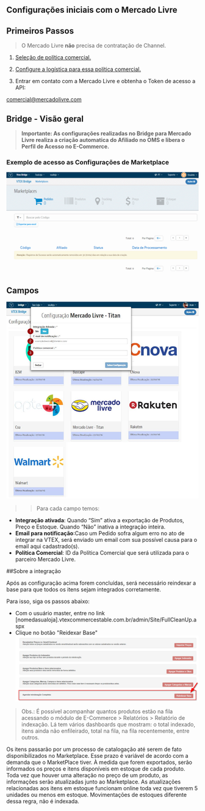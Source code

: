 ## Configurações iniciais com o Mercado Livre

## Primeiros Passos

> O Mercado Livre **não** precisa de contratação de Channel.

1. [Seleção de política comercial.](http://help.vtex.com/hc/pt-br/articles/214166227)

2. [Configure a logística para essa política comercial.](http://help.vtex.com/hc/pt-br/articles/214166667-Atualiza%C3%A7%C3%A3o-de-estoque)

3. Entrar em contato com a Mercado Livre e obtenha o Token de acesso a API:

 comercial@mercadolivre.com

## Bridge - Visão geral

>**Importante: As configurações realizadas no Bridge para Mercado Livre realiza a criação automatica do Afiliado no OMS e libera o Perfil de Acesso no E-Commerce.**

### Exemplo de acesso as Configurações de Marketplace

![Config mercado livre](Marketplace_Config.gif)

## Campos

![Campos mercado livre](MercadoLivre.png)

>>Para cada campo temos:

* **Integração ativada**: Quando “Sim” ativa a exportação de Produtos, Preço e Estoque. Quando “Não” inativa a integração inteira.
* **Email para notificação**:Caso um Pedido sofra algum erro no ato de integrar na VTEX, será enviado um email com sua possível causa para o email aqui cadastrado(s).
* **Política Comercial**: ID da Política Comercial que será utilizada para o parceiro Mercado Livre.

##Sobre a integração

Após as configuração acima forem concluídas, será necessário reindexar a base para que todos os itens sejam integrados corretamente.

Para isso, siga os passos abaixo:

* Com o usuário master, entre no link [nomedasualoja].vtexcommercestable.com.br/admin/Site/FullCleanUp.aspx
* Clique no botão "Reidexar Base"
![Campos Cnova](reindexacao.png)

> Obs.: É possível acompanhar quantos produtos estão na fila acessando o módulo de E-Commerce > Relatórios > Relatório de indexação. Lá tem vários dashboards que mostram: o total indexado, itens ainda não enfileirado, total na fila, na fila recentemente, entre outros.


Os itens passarão por um processo de catalogação até serem de fato disponibilizados no Marketplace. Esse prazo é variável de acordo com a demanda que o MarketPlace tiver. À medida que forem exportados, serão informados os preços e itens disponíveis em estoque de cada produto. Toda vez que houver uma alteração no preço de um produto, as informações serão atualizadas junto ao Marketplace. As atualizações relacionadas aos itens em estoque funcionam online toda vez que tiverem 5 unidades ou menos em estoque. Movimentações de estoques diferente dessa regra, não é indexada.
